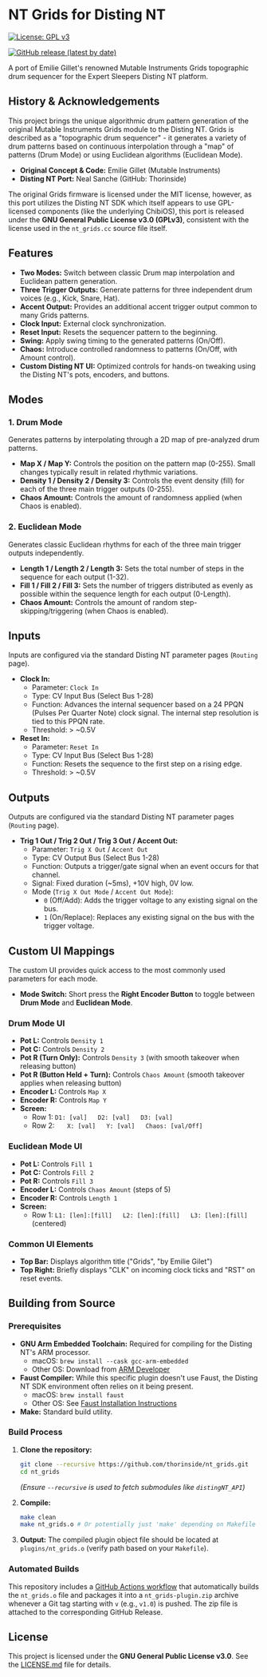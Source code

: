 # NT Grids for Disting NT

[![License: GPL v3](https://img.shields.io/badge/License-GPLv3-blue.svg)](https://www.gnu.org/licenses/gpl-3.0)
<!-- Optional: Add a badge for your latest release if you set one up -->
[![GitHub release (latest by date)](https://img.shields.io/github/v/release/thorinside/nt_grids?label=latest%20release)](https://github.com/thorinside/nt_grids/releases/latest)

A port of Emilie Gillet's renowned Mutable Instruments Grids topographic drum sequencer for the Expert Sleepers Disting NT platform.

## History & Acknowledgements

This project brings the unique algorithmic drum pattern generation of the original Mutable Instruments Grids module to the Disting NT. Grids is described as a "topographic drum sequencer" - it generates a variety of drum patterns based on continuous interpolation through a "map" of patterns (Drum Mode) or using Euclidean algorithms (Euclidean Mode).

*   **Original Concept & Code:** Emilie Gillet (Mutable Instruments)
*   **Disting NT Port:** Neal Sanche (GitHub: Thorinside)

The original Grids firmware is licensed under the MIT license, however, as this port utilizes the Disting NT SDK which itself appears to use GPL-licensed components (like the underlying ChibiOS), this port is released under the **GNU General Public License v3.0 (GPLv3)**, consistent with the license used in the `nt_grids.cc` source file itself.

## Features

*   **Two Modes:** Switch between classic Drum map interpolation and Euclidean pattern generation.
*   **Three Trigger Outputs:** Generate patterns for three independent drum voices (e.g., Kick, Snare, Hat).
*   **Accent Output:** Provides an additional accent trigger output common to many Grids patterns.
*   **Clock Input:** External clock synchronization.
*   **Reset Input:** Resets the sequencer pattern to the beginning.
*   **Swing:** Apply swing timing to the generated patterns (On/Off).
*   **Chaos:** Introduce controlled randomness to patterns (On/Off, with Amount control).
*   **Custom Disting NT UI:** Optimized controls for hands-on tweaking using the Disting NT's pots, encoders, and buttons.

## Modes

### 1. Drum Mode

Generates patterns by interpolating through a 2D map of pre-analyzed drum patterns.

*   **Map X / Map Y:** Controls the position on the pattern map (0-255). Small changes typically result in related rhythmic variations.
*   **Density 1 / Density 2 / Density 3:** Controls the event density (fill) for each of the three main trigger outputs (0-255).
*   **Chaos Amount:** Controls the amount of randomness applied (when Chaos is enabled).

### 2. Euclidean Mode

Generates classic Euclidean rhythms for each of the three main trigger outputs independently.

*   **Length 1 / Length 2 / Length 3:** Sets the total number of steps in the sequence for each output (1-32).
*   **Fill 1 / Fill 2 / Fill 3:** Sets the number of triggers distributed as evenly as possible within the sequence length for each output (0-Length).
*   **Chaos Amount:** Controls the amount of random step-skipping/triggering (when Chaos is enabled).

## Inputs

Inputs are configured via the standard Disting NT parameter pages (`Routing` page).

*   **Clock In:**
    *   Parameter: `Clock In`
    *   Type: CV Input Bus (Select Bus 1-28)
    *   Function: Advances the internal sequencer based on a 24 PPQN (Pulses Per Quarter Note) clock signal. The internal step resolution is tied to this PPQN rate.
    *   Threshold: > ~0.5V
*   **Reset In:**
    *   Parameter: `Reset In`
    *   Type: CV Input Bus (Select Bus 1-28)
    *   Function: Resets the sequence to the first step on a rising edge.
    *   Threshold: > ~0.5V

## Outputs

Outputs are configured via the standard Disting NT parameter pages (`Routing` page).

*   **Trig 1 Out / Trig 2 Out / Trig 3 Out / Accent Out:**
    *   Parameter: `Trig X Out` / `Accent Out`
    *   Type: CV Output Bus (Select Bus 1-28)
    *   Function: Outputs a trigger/gate signal when an event occurs for that channel.
    *   Signal: Fixed duration (~5ms), +10V high, 0V low.
    *   Mode (`Trig X Out Mode` / `Accent Out Mode`):
        *   `0` (Off/Add): Adds the trigger voltage to any existing signal on the bus.
        *   `1` (On/Replace): Replaces any existing signal on the bus with the trigger voltage.

## Custom UI Mappings

The custom UI provides quick access to the most commonly used parameters for each mode.

*   **Mode Switch:** Short press the **Right Encoder Button** to toggle between **Drum Mode** and **Euclidean Mode**.

### Drum Mode UI

*   **Pot L:** Controls `Density 1`
*   **Pot C:** Controls `Density 2`
*   **Pot R (Turn Only):** Controls `Density 3` (with smooth takeover when releasing button)
*   **Pot R (Button Held + Turn):** Controls `Chaos Amount` (smooth takeover applies when releasing button)
*   **Encoder L:** Controls `Map X`
*   **Encoder R:** Controls `Map Y`
*   **Screen:**
    *   Row 1: `D1: [val]   D2: [val]   D3: [val]`
    *   Row 2: `   X: [val]   Y: [val]   Chaos: [val/Off]`

### Euclidean Mode UI

*   **Pot L:** Controls `Fill 1`
*   **Pot C:** Controls `Fill 2`
*   **Pot R:** Controls `Fill 3`
*   **Encoder L:** Controls `Chaos Amount` (steps of 5)
*   **Encoder R:** Controls `Length 1`
*   **Screen:**
    *   Row 1: `L1: [len]:[fill]   L2: [len]:[fill]   L3: [len]:[fill]` (centered)

### Common UI Elements

*   **Top Bar:** Displays algorithm title ("Grids", "by Emilie Gilet")
*   **Top Right:** Briefly displays "CLK" on incoming clock ticks and "RST" on reset events.

## Building from Source

### Prerequisites

*   **GNU Arm Embedded Toolchain:** Required for compiling for the Disting NT's ARM processor.
    *   macOS: `brew install --cask gcc-arm-embedded`
    *   Other OS: Download from [ARM Developer](https://developer.arm.com/tools-and-software/open-source-software/developer-tools/gnu-toolchain/gnu-rm/downloads)
*   **Faust Compiler:** While this specific plugin doesn't use Faust, the Disting NT SDK environment often relies on it being present.
    *   macOS: `brew install faust`
    *   Other OS: See [Faust Installation Instructions](https://faust.grame.fr/manual/installing/)
*   **Make:** Standard build utility.

### Build Process

1.  **Clone the repository:**
    ```bash
    git clone --recursive https://github.com/thorinside/nt_grids.git
    cd nt_grids
    ```
    *(Ensure `--recursive` is used to fetch submodules like `distingNT_API`)*

2.  **Compile:**
    ```bash
    make clean
    make nt_grids.o # Or potentially just 'make' depending on Makefile setup
    ```

3.  **Output:** The compiled plugin object file should be located at `plugins/nt_grids.o` (verify path based on your `Makefile`).

### Automated Builds

This repository includes a [GitHub Actions workflow](.github/workflows/release_nt_grids.yaml) that automatically builds the `nt_grids.o` file and packages it into a `nt_grids-plugin.zip` archive whenever a Git tag starting with `v` (e.g., `v1.0`) is pushed. The zip file is attached to the corresponding GitHub Release.

## License

This project is licensed under the **GNU General Public License v3.0**. See the [LICENSE.md](LICENSE.md) file for details. 